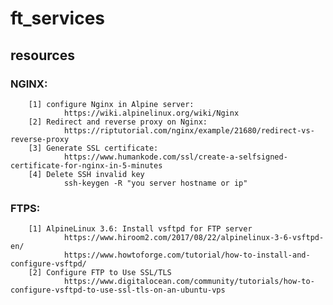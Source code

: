 # ft_services



## resources

### NGINX:
        [1] configure Nginx in Alpine server:
                https://wiki.alpinelinux.org/wiki/Nginx
        [2] Redirect and reverse proxy on Nginx:
                https://riptutorial.com/nginx/example/21680/redirect-vs-reverse-proxy
        [3] Generate SSL certificate:
                https://www.humankode.com/ssl/create-a-selfsigned-certificate-for-nginx-in-5-minutes
        [4] Delete SSH invalid key
                ssh-keygen -R "you server hostname or ip"

### FTPS:
        [1] AlpineLinux 3.6: Install vsftpd for FTP server
                https://www.hiroom2.com/2017/08/22/alpinelinux-3-6-vsftpd-en/
                https://www.howtoforge.com/tutorial/how-to-install-and-configure-vsftpd/
        [2] Configure FTP to Use SSL/TLS
                https://www.digitalocean.com/community/tutorials/how-to-configure-vsftpd-to-use-ssl-tls-on-an-ubuntu-vps